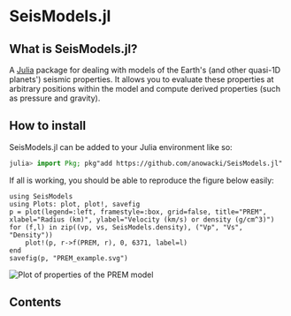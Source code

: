 # SeisModels.jl

## What is SeisModels.jl?
A [Julia](http://julialang.org) package for dealing with models of the Earth's
(and other quasi-1D planets') seismic properties.  It allows you to
evaluate these properties at arbitrary positions within the model
and compute derived properties (such as pressure and gravity).

## How to install
SeisModels.jl can be added to your Julia environment like so:

```julia
julia> import Pkg; pkg"add https://github.com/anowacki/SeisModels.jl"
```

If all is working, you should be able to reproduce the figure below easily:

```@eval
using SeisModels
using Plots: plot, plot!, savefig
p = plot(legend=:left, framestyle=:box, grid=false, title="PREM", xlabel="Radius (km)", ylabel="Velocity (km/s) or density (g/cm^3)")
for (f,l) in zip((vp, vs, SeisModels.density), ("Vp", "Vs", "Density"))
    plot!(p, r->f(PREM, r), 0, 6371, label=l)
end
savefig(p, "PREM_example.svg")
```
![Plot of properties of the PREM model](PREM_example.svg)

## Contents

```@contents
```